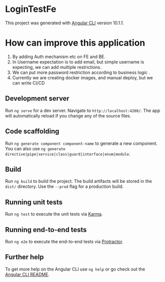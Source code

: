 # LoginTestFe

This project was generated with [Angular CLI](https://github.com/angular/angular-cli) version 10.1.1.

# How can improve this application
  1. By adding Auth mechanism etc on FE and BE.
  2. In Username expectation is to add email, but simple username is expecting, we can add multiple restrictions.
  3. We can put more password restriction according to business logic .
  4. Currently we are creating docker images, and manual deploy, but we can write CI/CD

## Development server

Run `ng serve` for a dev server. Navigate to `http://localhost:4200/`. The app will automatically reload if you change any of the source files.

## Code scaffolding

Run `ng generate component component-name` to generate a new component. You can also use `ng generate directive|pipe|service|class|guard|interface|enum|module`.

## Build

Run `ng build` to build the project. The build artifacts will be stored in the `dist/` directory. Use the `--prod` flag for a production build.

## Running unit tests

Run `ng test` to execute the unit tests via [Karma](https://karma-runner.github.io).

## Running end-to-end tests

Run `ng e2e` to execute the end-to-end tests via [Protractor](http://www.protractortest.org/).

## Further help

To get more help on the Angular CLI use `ng help` or go check out the [Angular CLI README](https://github.com/angular/angular-cli/blob/master/README.md).
